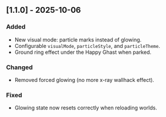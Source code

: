## [1.1.0] - 2025-10-06
### Added
- New visual mode: particle marks instead of glowing.
- Configurable `visualMode`, `particleStyle`, and `particleTheme`.
- Ground ring effect under the Happy Ghast when parked.

### Changed
- Removed forced glowing (no more x-ray wallhack effect).

### Fixed
- Glowing state now resets correctly when reloading worlds.
